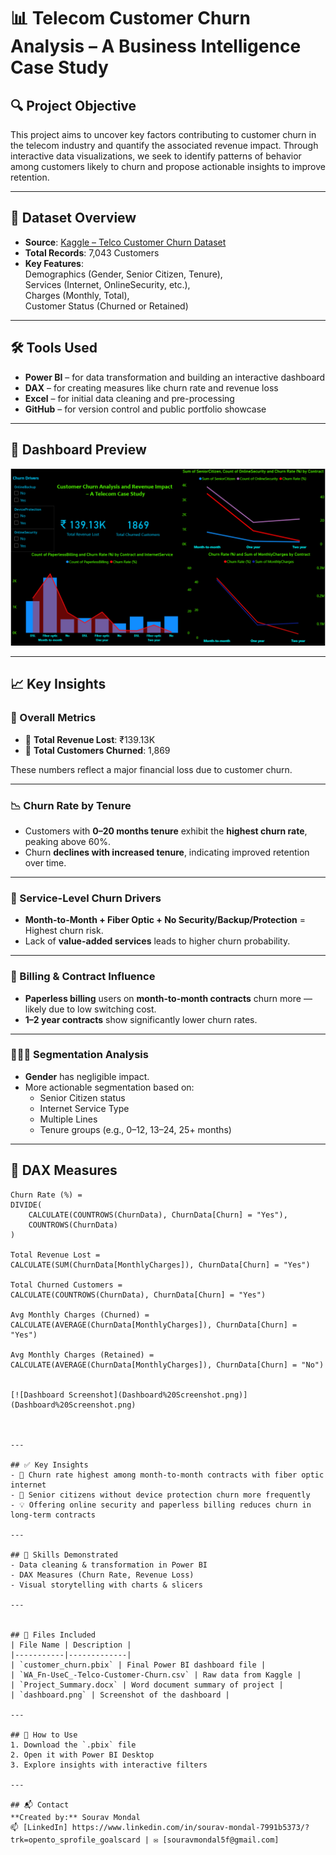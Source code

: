 # 📊 Telecom Customer Churn Analysis – A Business Intelligence Case Study

## 🔍 Project Objective

This project aims to uncover key factors contributing to customer churn in the telecom industry and quantify the associated revenue impact. Through interactive data visualizations, we seek to identify patterns of behavior among customers likely to churn and propose actionable insights to improve retention.

---

## 📁 Dataset Overview

- **Source**: [Kaggle – Telco Customer Churn Dataset](https://www.kaggle.com/datasets/blastchar/telco-customer-churn)
- **Total Records**: 7,043 Customers
- **Key Features**:  
  Demographics (Gender, Senior Citizen, Tenure),  
  Services (Internet, OnlineSecurity, etc.),  
  Charges (Monthly, Total),  
  Customer Status (Churned or Retained)

---

## 🛠️ Tools Used

- **Power BI** – for data transformation and building an interactive dashboard  
- **DAX** – for creating measures like churn rate and revenue loss  
- **Excel** – for initial data cleaning and pre-processing  
- **GitHub** – for version control and public portfolio showcase

---

## 📌 Dashboard Preview

[![Dashboard Screenshot](Dashboard%20Screenshot.png)](Dashboard%20Screenshot.png)

---

## 📈 Key Insights

### 🧾 Overall Metrics
- 💸 **Total Revenue Lost**: ₹139.13K  
- 🙍 **Total Customers Churned**: 1,869

These numbers reflect a major financial loss due to customer churn.

---

### 📉 Churn Rate by Tenure
- Customers with **0–20 months tenure** exhibit the **highest churn rate**, peaking above 60%.
- Churn **declines with increased tenure**, indicating improved retention over time.

---

### 🔄 Service-Level Churn Drivers
- **Month-to-Month + Fiber Optic + No Security/Backup/Protection** = Highest churn risk.
- Lack of **value-added services** leads to higher churn probability.

---

### 🧾 Billing & Contract Influence
- **Paperless billing** users on **month-to-month contracts** churn more — likely due to low switching cost.
- **1–2 year contracts** show significantly lower churn rates.

---

### 🧑‍🤝‍🧑 Segmentation Analysis
- **Gender** has negligible impact.
- More actionable segmentation based on:
  - Senior Citizen status
  - Internet Service Type
  - Multiple Lines
  - Tenure groups (e.g., 0–12, 13–24, 25+ months)

---

## 🧮 DAX Measures

```DAX
Churn Rate (%) = 
DIVIDE(
    CALCULATE(COUNTROWS(ChurnData), ChurnData[Churn] = "Yes"),
    COUNTROWS(ChurnData)
)

Total Revenue Lost = 
CALCULATE(SUM(ChurnData[MonthlyCharges]), ChurnData[Churn] = "Yes")

Total Churned Customers = 
CALCULATE(COUNTROWS(ChurnData), ChurnData[Churn] = "Yes")

Avg Monthly Charges (Churned) = 
CALCULATE(AVERAGE(ChurnData[MonthlyCharges]), ChurnData[Churn] = "Yes")

Avg Monthly Charges (Retained) = 
CALCULATE(AVERAGE(ChurnData[MonthlyCharges]), ChurnData[Churn] = "No")


[![Dashboard Screenshot](Dashboard%20Screenshot.png)](Dashboard%20Screenshot.png)



---

## ✅ Key Insights
- 🔴 Churn rate highest among month-to-month contracts with fiber optic internet
- 🧓 Senior citizens without device protection churn more frequently
- 💡 Offering online security and paperless billing reduces churn in long-term contracts

---

## 🧠 Skills Demonstrated
- Data cleaning & transformation in Power BI
- DAX Measures (Churn Rate, Revenue Loss)
- Visual storytelling with charts & slicers

---


## 📁 Files Included
| File Name | Description |
|-----------|-------------|
| `customer_churn.pbix` | Final Power BI dashboard file |
| `WA_Fn-UseC_-Telco-Customer-Churn.csv` | Raw data from Kaggle |
| `Project_Summary.docx` | Word document summary of project |
| `dashboard.png` | Screenshot of the dashboard |

---

## 🚀 How to Use
1. Download the `.pbix` file
2. Open it with Power BI Desktop
3. Explore insights with interactive filters

---

## 📬 Contact
**Created by:** Sourav Mondal 
📫 [LinkedIn] https://www.linkedin.com/in/sourav-mondal-7991b5373/?trk=opento_sprofile_goalscard | ✉️ [souravmondal5f@gmail.com]
